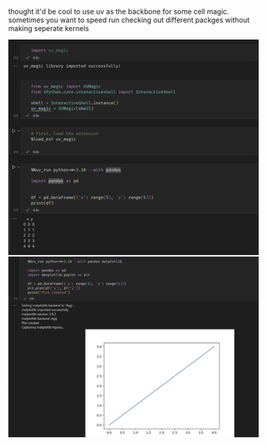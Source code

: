 thought it'd be cool to use uv as the backbone for some cell magic. sometimes you want to speed run checking out different packges without making seperate kernels

![alt text](images/image.png)
![alt text](images/image-1.png)
